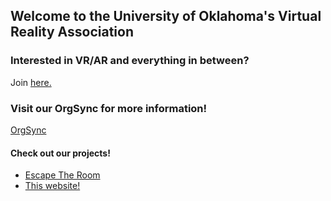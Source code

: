 ## Welcome to the University of Oklahoma's Virtual Reality Association

### Interested in VR/AR and everything in between?

Join [here.](https://goo.gl/forms/PhBAN3U8dYC78AoM2)

### Visit our OrgSync for more information!
[OrgSync](https://orgsync.com/156940/chapter)

#### Check out our projects!
- [Escape The Room](https://github.com/OUVirtualReality/EscapeTheRoom)
- [This website!](https://github.com/OUVirtualReality/OUVirtualReality)
